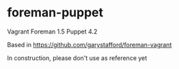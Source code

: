 # foreman-puppet
Vagrant Foreman 1.5 Puppet 4.2


Based in https://github.com/garystafford/foreman-vagrant


In construction, please don't use as reference yet
